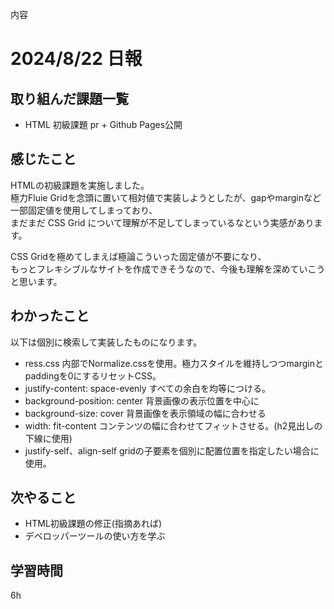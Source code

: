 内容
# 2024/8/22 日報
## 取り組んだ課題一覧
+ HTML 初級課題 pr + Github Pages公開

## 感じたこと
HTMLの初級課題を実施しました。  
極力Fluie Gridを念頭に置いて相対値で実装しようとしたが、gapやmarginなど一部固定値を使用してしまっており、  
まだまだ CSS Grid について理解が不足してしまっているなという実感があります。  

CSS Gridを極めてしまえば極論こういった固定値が不要になり、  
もっとフレキシブルなサイトを作成できそうなので、今後も理解を深めていこうと思います。  

## わかったこと
以下は個別に検索して実装したものになります。
+ ress.css 内部でNormalize.cssを使用。極力スタイルを維持しつつmarginとpaddingを0にするリセットCSS。
+ justify-content: space-evenly すべての余白を均等につける。
+ background-position: center 背景画像の表示位置を中心に
+ background-size: cover 背景画像を表示領域の幅に合わせる
+ width: fit-content  コンテンツの幅に合わせてフィットさせる。(h2見出しの下線に使用)
+ justify-self、align-self gridの子要素を個別に配置位置を指定したい場合に使用。

## 次やること
+ HTML初級課題の修正(指摘あれば)
+ デベロッパーツールの使い方を学ぶ

## 学習時間
6h